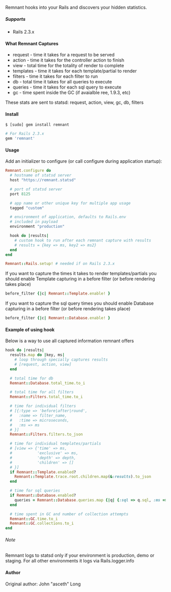 Remnant hooks into your Rails and discovers your hidden statistics.

##### Supports

* Rails 2.3.x

#### What Remnant Captures
* request - time it takes for a request to be served
* action - time it takes for the controller action to finish
* view - total time for the totality of render to complete
* templates - time it takes for each template/partial to render
* filters - time it takes for each filter to run
* db - total time it takes for all queries to execute
* queries - time it takes for each sql query to execute
* gc - time spent inside the GC (if avaialble ree, 1.9.3, etc)

These stats are sent to statsd:
request, action, view, gc, db, filters


#### Install

```
$ [sudo] gem install remnant
```

```ruby
# For Rails 2.3.x
gem 'remnant'
```


#### Usage


Add an initializer to configure (or call configure during application startup):

```ruby
Remnant.configure do
  # hostname of statsd server
  host "https://remnant.statsd"

  # port of statsd server
  port 8125

  # app name or other unique key for multiple app usage
  tagged "custom"

  # environment of application, defaults to Rails.env
  # included in payload
  environment "production"

  hook do |results|
    # custom hook to run after each remnant capture with results
    # results = {key => ms, key2 => ms2}
  end
end

Remnant::Rails.setup! # needed if on Rails 2.3.x
```

If you want to capture the times it takes to render templates/partials you
should enable Template capturing in a before filter (or before rendering
takes place)
```ruby
before_filter {|c| Remnant::Template.enable! }
```

If you want to capture the sql query times you should enable Database
capturing in a before filter (or before rendering takes place)
```ruby
before_filter {|c| Remnant::Database.enable! }
```


#### Example of using hook
Below is a way to use all captured information remnant offers
```ruby
hook do |results|
  results.map do |key, ms|
    # loop through specially captures results
    # [request, action, view]
  end

  # total time for db
  Remnant::Database.total_time.to_i

  # total time for all filters
  Remnant::Filters.total_time.to_i

  # time for individual filters
  # [{:type => 'before|after|round',
  #   :name => filter_name,
  #   :time => microseconds,
  #   :ms => ms
  # }]
  Remnant::Filters.filters.to_json

  # time for individual templates/partials
  # [view => {'time' => ms,
  #           'exclusive' => ms,
  #           'depth' => depth,
  #           'children' => []
  # }]
  if Remnant::Template.enabled?
    Remnant::Template.trace.root.children.map(&:results).to_json
  end

  # time for sql queries
  if Remnant::Database.enabled?
    queries = Remnant::Database.queries.map {|q| {:sql => q.sql, :ms => q.time * 1000}}
  end

  # time spent in GC and number of collection attempts
  Remnant::GC.time.to_i
  Remnant::GC.collections.to_i
end
```
###### Note
Remnant logs to statsd only if your environment is production, demo or staging.
For all other environments it logs via Rails.logger.info

#### Author


Original author: John "asceth" Long
